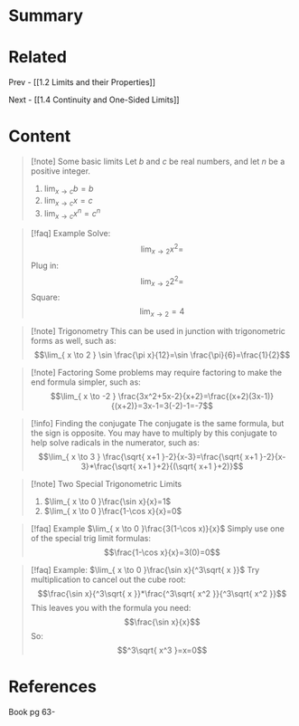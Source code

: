 # Summary
# Related
Prev - [[1.2 Limits and their Properties]]

Next - [[1.4 Continuity and One-Sided Limits]]
# Content

>[!note] Some basic limits
>Let _b_ and _c_ be real numbers, and let _n_ be a positive integer.
>1. $\lim_{ x \to c }b=b$
>2. $\lim_{ x \to c }x=c$
>3. $\lim_{ x \to c }x^n=c^n$

>[!faq] Example
>Solve:$$\lim_{ x \to 2 }x^2= $$
>Plug in:$$\lim_{ x \to 2 }2^2= $$
>Square:$$\lim_{ x \to 2 }=4 $$

>[!note] Trigonometry
>This can be used in junction with trigonometric forms as well, such as:
>$$\lim_{ x \to 2 } \sin \frac{\pi x}{12}=\sin \frac{\pi}{6}=\frac{1}{2}$$

>[!note] Factoring
>Some problems may require factoring to make the end formula simpler, such as:
>$$\lim_{ x \to -2 } \frac{3x^2+5x-2}{x+2}=\frac{(x+2)(3x-1)}{(x+2)}=3x-1=3(-2)-1=-7$$

>[!info] Finding the conjugate
>The conjugate is the same formula, but the sign is opposite. You may have to multiply by this conjugate to help solve radicals in the numerator, such as:
>$$\lim_{ x \to 3 } \frac{\sqrt{ x+1 }-2}{x-3}=\frac{\sqrt{ x+1 }-2}{x-3}*\frac{\sqrt{ x+1 }+2}{(\sqrt{ x+1 }+2)}$$

>[!note] Two Special Trigonometric Limits
>1. $\lim_{ x \to 0 }\frac{\sin x}{x}=1$
>2. $\lim_{ x \to 0 }\frac{1-\cos x}{x}=0$

>[!faq] Example $\lim_{ x \to 0 }\frac{3(1-\cos x)}{x}$
>Simply use one of the special trig limit formulas: $$\frac{1-\cos x}{x}=3(0)=0$$

>[!faq] Example: $\lim_{ x \to 0 }\frac{\sin x}{^3\sqrt{ x }}$
>Try multiplication to cancel out the cube root: $$\frac{\sin x}{^3\sqrt{ x }}*\frac{^3\sqrt{ x^2 }}{^3\sqrt{ x^2 }}$$
>This leaves you with the formula you need: $$\frac{\sin x}{x}$$
>So: $$^3\sqrt{ x^3 }=x=0$$

# References
Book pg 63-

